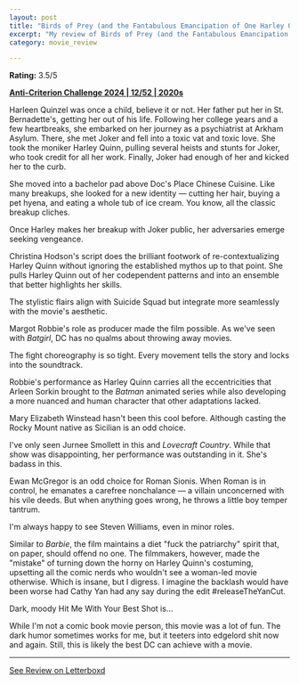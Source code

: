 ```yaml
---
layout: post
title: "Birds of Prey (and the Fantabulous Emancipation of One Harley Quinn)"
excerpt: "My review of Birds of Prey (and the Fantabulous Emancipation of One Harley Quinn)"
category: movie_review

---
```


**Rating:** 3.5/5

<b><a href="https://boxd.it/qBmUY/detail" rel="nofollow">Anti-Criterion Challenge 2024 | 12/52 | 2020s</a></b>

Harleen Quinzel was once a child, believe it or not. Her father put her in St. Bernadette's, getting her out of his life. Following her college years and a few heartbreaks, she embarked on her journey as a psychiatrist at Arkham Asylum. There, she met Joker and fell into a toxic vat and toxic love. She took the moniker Harley Quinn, pulling several heists and stunts for Joker, who took credit for all her work. Finally, Joker had enough of her and kicked her to the curb.

She moved into a bachelor pad above Doc's Place Chinese Cuisine. Like many breakups, she looked for a new identity — cutting her hair, buying a pet hyena, and eating a whole tub of ice cream. You know, all the classic breakup cliches.

Once Harley makes her breakup with Joker public, her adversaries emerge seeking vengeance. 

Christina Hodson's script does the brilliant footwork of re-contextualizing Harley Quinn without ignoring the established mythos up to that point. She pulls Harley Quinn out of her codependent patterns and into an ensemble that better highlights her skills.

The stylistic flairs align with Suicide Squad but integrate more seamlessly with the movie's aesthetic.

Margot Robbie's role as producer made the film possible. As we've seen with <i>Batgirl</i>, DC has no qualms about throwing away movies.

The fight choreography is so tight. Every movement tells the story and locks into the soundtrack. 

Robbie's performance as Harley Quinn carries all the eccentricities that Arleen Sorkin brought to the <i>Batman</i> animated series while also developing a more nuanced and human character that other adaptations lacked.

Mary Elizabeth Winstead hasn't been this cool before. Although casting the Rocky Mount native as Sicilian is an odd choice.

I've only seen Jurnee Smollett in this and <i>Lovecraft Country</i>. While that show was disappointing, her performance was outstanding in it. She's badass in this.

Ewan McGregor is an odd choice for Roman Sionis. When Roman is in control, he emanates a carefree nonchalance — a villain unconcerned with his vile deeds. But when anything goes wrong, he throws a little boy temper tantrum.

I'm always happy to see Steven Williams, even in minor roles.

Similar to <i>Barbie</i>, the film maintains a diet "fuck the patriarchy" spirit that, on paper, should offend no one. The filmmakers, however, made the "mistake" of turning down the horny on Harley Quinn's costuming, upsetting all the comic nerds who wouldn't see a woman-led movie otherwise. Which is insane, but I digress. I imagine the backlash would have been worse had Cathy Yan had any say during the edit #releaseTheYanCut.

Dark, moody Hit Me With Your Best Shot is…

While I'm not a comic book movie person, this movie was a lot of fun. The dark humor sometimes works for me, but it teeters into edgelord shit now and again. Still, this is likely the best DC can achieve with a movie.

<hr>

[See Review on Letterboxd](https://boxd.it/65Aa0b)

